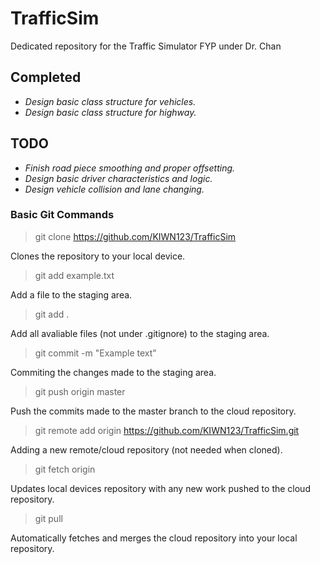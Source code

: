 # TrafficSim
Dedicated repository for the Traffic Simulator FYP under Dr. Chan

## Completed
- *Design basic class structure for vehicles.*
- *Design basic class structure for highway.*

## TODO
- *Finish road piece smoothing and proper offsetting.*
- *Design basic driver characteristics and logic.*
- *Design vehicle collision and lane changing.*

### Basic Git Commands
>git clone https://github.com/KIWN123/TrafficSim

Clones the repository to your local device.

>git add example.txt

Add a file to the staging area.

>git add .

Add all avaliable files (not under .gitignore) to the staging area.

>git commit -m "Example text"

Commiting the changes made to the staging area.

>git push origin master

Push the commits made to the master branch to the cloud repository.

>git remote add origin https://github.com/KIWN123/TrafficSim.git

Adding a new remote/cloud repository (not needed when cloned).

>git fetch origin

Updates local devices repository with any new work pushed to the cloud repository.

>git pull

Automatically fetches and merges the cloud repository into your local repository.



